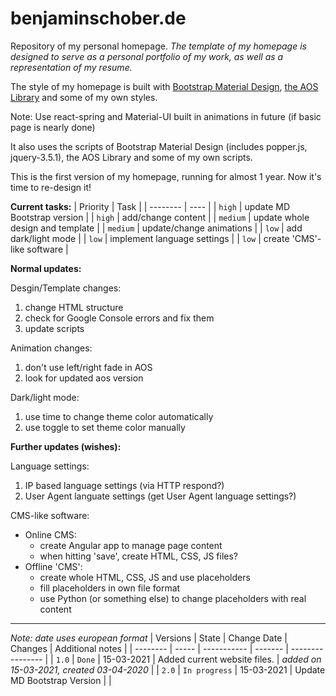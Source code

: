 # benjaminschober.de
Repository of my personal homepage. *The template of my homepage is designed to serve as a personal portfolio of my work, as well as a representation of my resume.*

The style of my homepage is built with [Bootstrap Material Design](https://fezvrasta.github.io/bootstrap-material-design/), [the AOS Library](https://github.com/michalsnik/aos) and some of my own styles.

Note: Use react-spring and Material-UI built in animations in future (if basic page is nearly done)

It also uses the scripts of Bootstrap Material Design (includes popper.js, jquery-3.5.1), the AOS Library and some of my own scripts.

This is the first version of my homepage, running for almost 1 year. Now it's time to re-design it!

**Current tasks:**
| Priority | Task |
| -------- | ---- |
| `high`   | update MD Bootstrap version |
| `high`   | add/change content |
| `medium` | update whole design and template |
| `medium` | update/change animations |
| `low`    | add dark/light mode |
| `low`    | implement language settings |
| `low`    | create 'CMS'-like software |

**Normal updates:**

Desgin/Template changes:
1. change HTML structure
2. check for Google Console errors and fix them
3. update scripts

Animation changes:
1. don't use left/right fade in AOS
2. look for updated aos version

Dark/light mode:
1. use time to change theme color automatically
2. use toggle to set theme color manually

**Further updates (wishes):**

Language settings:
1. IP based language settings (via HTTP respond?)
2. User Agent languate settings (get User Agent language settings?)

CMS-like software:
* Online CMS:
  * create Angular app to manage page content
  * when hitting 'save', create HTML, CSS, JS files?
* Offline 'CMS':
  * create whole HTML, CSS, JS and use placeholders
  * fill placeholders in own file format
  * use Python (or something else) to change placeholders with real content

___

*Note: date uses european format*
| Versions | State | Change Date | Changes | Additional notes |
| -------- | ----- | ----------- | ------- | ---------------- |
| `1.0`    | `Done` | 15-03-2021 | Added current website files. | *added on 15-03-2021, created 03-04-2020* |
| `2.0`    | `In progress` | 15-03-2021 | Update MD Bootstrap Version | |
